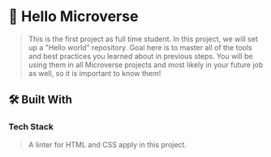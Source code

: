 <!-- PROJECT DESCRIPTION -->
# 📖 Hello Microverse <a name="about-project"></a>
> This is the first project as full time student.
> In this project, we will set up a "Hello world" repository. Goal here is to master all of the tools and best practices you learned about in previous steps. 
> You will be using them in all Microverse projects and most likely in your future job as well, so it is important to know them!

## 🛠 Built With <a name="built-with"></a>
### Tech Stack <a name="tech-stack"></a>
> A linter for HTML and CSS  apply in this project.


